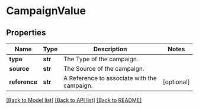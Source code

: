 # CampaignValue

## Properties
Name | Type | Description | Notes
------------ | ------------- | ------------- | -------------
**type** | **str** | The Type of the campaign. | 
**source** | **str** | The Source of the campaign. | 
**reference** | **str** | A Reference to associate with the campaign. | [optional] 

[[Back to Model list]](../README.md#documentation-for-models) [[Back to API list]](../README.md#documentation-for-api-endpoints) [[Back to README]](../README.md)

